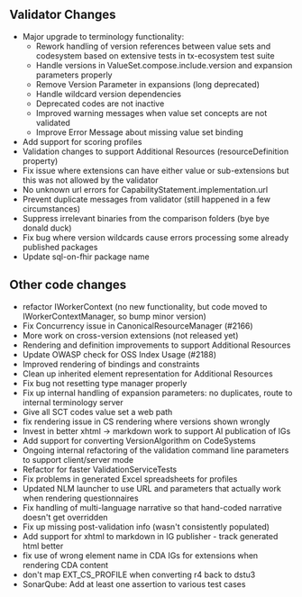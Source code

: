 ## Validator Changes

* Major upgrade to terminology functionality:
  * Rework handling of version references between value sets and codesystem based on extensive tests in tx-ecosystem test suite 
  * Handle versions in ValueSet.compose.include.version and expansion parameters properly
  * Remove Version Parameter in expansions (long deprecated)
  * Handle wildcard version dependencies
  * Deprecated codes are not inactive
  * Improved warning messages when value set concepts are not validated
  * Improve Error Message about missing value set binding
* Add support for scoring profiles
* Validation changes to support Additional Resources (resourceDefinition property)
* Fix issue where extensions can have either value or sub-extensions but this was not allowed by the validator
* No unknown url errors for CapabilityStatement.implementation.url
* Prevent duplicate messages from validator (still happened in a few circumstances)
* Suppress irrelevant binaries from the comparison folders (bye bye donald duck)
* Fix bug where version wildcards cause errors processing some already published packages
* Update sql-on-fhir package name

## Other code changes

* refactor IWorkerContext (no new functionality, but code moved to IWorkerContextManager, so bump minor version)
* Fix Concurrency issue in CanonicalResourceManager (#2166)
* More work on cross-version extensions (not released yet)
* Rendering and definition improvements to support Additional Resources
* Update OWASP check for OSS Index Usage (#2188)
* Improved rendering of bindings and constraints
* Clean up inherited element representation for Additional Resources
* Fix bug not resetting type manager properly
* Fix up internal handling of expansion parameters: no duplicates, route to internal terminology server
* Give all SCT codes value set a web path
* fix rendering issue in CS rendering where versions shown wrongly
* Invest in better xhtml -> markdown work to support AI publication of IGs
* Add support for converting VersionAlgorithm on CodeSystems
* Ongoing internal refactoring of the validation command line parameters to support client/server mode 
* Refactor for faster ValidationServiceTests
* Fix problems in generated Excel spreadsheets for profiles
* Updated NLM launcher to use URL and parameters that actually work when rendering questionnaires
* Fix handling of multi-language narrative so that hand-coded narrative doesn't get overridden
* Fix up missing post-validation info (wasn't consistently populated)
* Add support for xhtml to markdown in IG publisher - track generated html better
* fix use of wrong element name in CDA IGs for extensions when rendering CDA content
* don't map EXT_CS_PROFILE when converting r4 back to dstu3
* SonarQube: Add at least one assertion to various test cases
